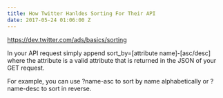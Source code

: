 ```yaml
---
title: How Twitter Hanldes Sorting For Their API
date: 2017-05-24 01:06:00 Z
---
```


https://dev.twitter.com/ads/basics/sorting

In your API request simply append sort_by=[attribute name]-[asc/desc] where the attribute is a valid attribute that is returned in the JSON of your GET request.

For example, you can use ?name-asc to sort by name alphabetically or ?name-desc to sort in reverse.